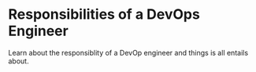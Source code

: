 # Responsibilities of a DevOps Engineer
Learn about the responsiblity of a DevOp engineer and things is all entails about.